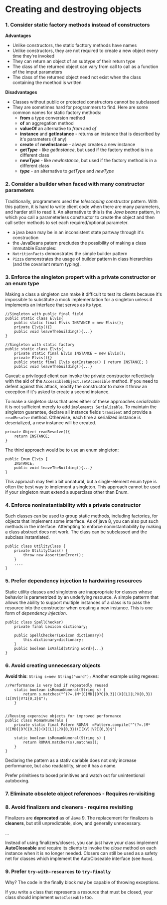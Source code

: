 # Creating and destroying objects


### 1. Consider static factory methods instead of constructors

**Advantages**

* Unlike constructors, the static facttory methods have names
* Unlike constructors, they are not required to create a new object every time they're invoked
* They can return an object of an subtype of their return type
* The class of the returned object can vary from call to call as a function of the imput parameters
* The class of the returned object need not exist when the class containing the moethod is written


**Disadvantages**

* Classes without public or protected constructors cannot be subclassed
* They are sometimes hard for programmers to find. 
Here are some common names for static factory methods:
	* **from** a type conversion method
	* **of** an aggregation method
	* **valueOf** an alternative to *from* and *of*
	* **instance** and **getInstance** - returns an instance that is described by it's parameters (if any)
	* **create** of **newInstance** -  always creates a new instance
	* **get*Type*** - like *getInstance*, but used if the factory method is in a different class
	* **new*Type*** - like *newInstance*, but used if the factory method is in a different class
	* ***type*** - an alternative to *getType* and *newType*
	
	
### 2. Consider a builder when faced with many constructor parameters
Traditionally, programmers used the *telescoping constructor* pattern. With this pattern, it is hard to write client code when there are many parameters, and harder still to read it.
An alternative to this is the *Java beans* pattern, in which you call a parameterless constructor to create the object and then call setter methods to set each required/optional parameter. 
 * a java bean may be in an inconsistent state partway through it's construction
 * the JavaBeans patern precludes the possibility of making a class immutable
 Examples:
 * `NutritionFacts` demonstrates the simple builder pattern
  * `Pizza` demonstrates the usage of builder pattern in class hierarchies (and the covariant return typing).
  
  
### 3. Enforce the singleton propert with a private constructor or an enum type

Making a class a singleton can make it difficult to test its clients because it's impossible to substitute a mock implementation for a singleton unless it implements an interface that serves as its type.
```
//Singleton with public final field
public static class Elvis{
	public static final Elvis INSTANCE = new Elvis();
	private Elvis(){}
	public void leaveThebuilding(){...}
}

//Singleton with static factory
public static class Elvis{
	private static final Elvis INSTANCE = new Elvis();
	private Elvis(){}
	public static final Elvis getInstance() { return INSTANCE; }
	public void leaveThebuilding(){...}
```
Caveat: a privileged client can invoke the private constructor reflectively with the aid of the `AccessibleObject.setAccessible` method. If you need to defent against this attack, modify the constructor to make it throw an exception if it's asked to create a second instance.

To make a singleton class that uses either of these approaches *serializable* it is not sufficient merely to add `implements Serializable`. To maintain the singleton guarantee, declare all instance fields `transient` and provide a `readResolve` method. Otherwise, each time a serialized instance is deserialized, a new instance will be created. 
```
private Object readResolve(){
	return INSTANCE;
}
```
The third approach would be to use an enum singleton:
```
public Enum Elvis {
	INSTANCE;
	public void leaveTheBuilding(){...}
}
```
This approach may feel a bit unnatural, but a single-element enum type is often the best way to implement a singleton. This approach cannot be used if your singleton must extend a superclass other than Enum.


### 4. Enforce noninstantiability with a private constructor

Such classes can be used to group static methods, including factories, for objects that implement some interface. As of java 8, you can also put such methods in the interface.
Attempting to enforce noninstantiability by making a class abstract does not work. The class can be subclassed and the subclass instantiated.
```
public class UtilityClass {
	private UtilityClass() {
		throw new AssertionError();
	}
	....
}
```


### 5. Prefer dependency injection to hardwiring resources

Static utility classes and singletons are inappropriate for classes whose behavior is parametrized by an underlying resource.
A simple patterrn that allows the ability to support multiple instances of a class is to pass the resource into the constructor when creating a new instance. This is one form of *dependency injection*.
```
public class SpellChecker)
	private final Lexicon dictionary;
	
	public SpellChecker(Lexicon dictionary){
		this.dictionary=dictionary;
	}
	public boolean isValid(String word){...}
}
```

### 6. Avoid creating unnecessary objects

**Avoid this**:  `String s=new String("word");`
Another example using regexes:
```
//Performance is very bad if repeatedly reused
	static boolean isRomanNumeral(String s) {
		return s.matches("^(?=.)M*(C[MD]|D?C{0,3})(X[CL]|L?X{0,3})(I[XV]|V?I{0,3}$");
	}


//Reusing expensive objects for improved performance	
public class RomanNumerals {
	private static final Patern ROMAN  =Pattern.compile("^(?=.)M*(C[MD]|D?C{0,3})(X[CL]|L?X{0,3})(I[XV]|V?I{0,3}$")
	
	static boolean isRomanNumeral(String s) {
		return ROMAN.matcher(s).matches();
	}
}
```
Declaring the pattern as a stativ cariable does not only increase performance, but also readability, since it has a name.

Prefer primitives to boxed primitives and watch out for unintentional autoboxing.


### 7. Eliminate obsolete object references - Requires re-visiting


### 8. Avoid finalizers and cleaners - requires revisiting
Finalizers are **deprecated** as of Java 9. The replacement for finalizers is **cleaners**, but still unpredictable, slow, and generally unnecessary.

...

Instead of using finalizers/closers, you can just have your class implement **AutoCloseable** and require its clients to invoke the *close* method on each instance when it is no longer needed.
Closers can still be used as a safety net for classes which implement the AutoCloseable interface (see `Room`).


### 9. Prefer `try-with-resources` to `try-finally`

Why? The code in the finally block may be capable of throwing exceptions.

If you write a class that represents a resource that must be closed, your class should implement `AutoCloseable` too.